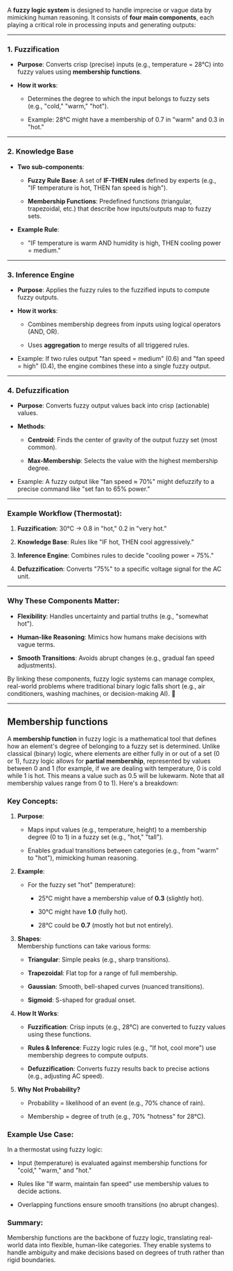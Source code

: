 


A **fuzzy logic system** is designed to handle imprecise or vague data by mimicking human reasoning. It consists of **four main components**, each playing a critical role in processing inputs and generating outputs:

---

### 1. **Fuzzification**

- **Purpose**: Converts crisp (precise) inputs (e.g., temperature = 28°C) into fuzzy values using **membership functions**.
    
- **How it works**:
    - Determines the degree to which the input belongs to fuzzy sets (e.g., "cold," "warm," "hot").
    
    - Example: 28°C might have a membership of 0.7 in "warm" and 0.3 in "hot."


---

### 2. **Knowledge Base**

- **Two sub-components**:
    - **Fuzzy Rule Base**: A set of **IF-THEN rules** defined by experts (e.g., "IF temperature is hot, THEN fan speed is high").
        
    - **Membership Functions**: Predefined functions (triangular, trapezoidal, etc.) that describe how inputs/outputs map to fuzzy sets.
        
- **Example Rule**:
    - "IF temperature is warm AND humidity is high, THEN cooling power = medium."


---

### 3. **Inference Engine**

- **Purpose**: Applies the fuzzy rules to the fuzzified inputs to compute fuzzy outputs.
    
- **How it works**:
    - Combines membership degrees from inputs using logical operators (AND, OR).
        
    - Uses **aggregation** to merge results of all triggered rules.
        
- Example: If two rules output "fan speed = medium" (0.6) and "fan speed = high" (0.4), the engine combines these into a single fuzzy output.
    

---

### 4. **Defuzzification**

- **Purpose**: Converts fuzzy output values back into crisp (actionable) values.
    
- **Methods**:
    - **Centroid**: Finds the center of gravity of the output fuzzy set (most common).
        
    - **Max-Membership**: Selects the value with the highest membership degree.
        
- Example: A fuzzy output like "fan speed ≈ 70%" might defuzzify to a precise command like "set fan to 65% power."
    

---

### **Example Workflow** (Thermostat):

1. **Fuzzification**: 30°C → 0.8 in "hot," 0.2 in "very hot."
    
2. **Knowledge Base**: Rules like "IF hot, THEN cool aggressively."
    
3. **Inference Engine**: Combines rules to decide "cooling power = 75%."
    
4. **Defuzzification**: Converts "75%" to a specific voltage signal for the AC unit.
    

---

### **Why These Components Matter**:

- **Flexibility**: Handles uncertainty and partial truths (e.g., "somewhat hot").
    
- **Human-like Reasoning**: Mimics how humans make decisions with vague terms.
    
- **Smooth Transitions**: Avoids abrupt changes (e.g., gradual fan speed adjustments).
    

By linking these components, fuzzy logic systems can manage complex, real-world problems where traditional binary logic falls short (e.g., air conditioners, washing machines, or decision-making AI). 🌟

---

## Membership functions

A **membership function** in fuzzy logic is a mathematical tool that defines how an element's degree of belonging to a fuzzy set is determined. Unlike classical (binary) logic, where elements are either fully in or out of a set (0 or 1), fuzzy logic allows for **partial membership**, represented by values between 0 and 1 (for example, if we are dealing with temperature, 0 is cold while 1 is hot. This means a value such as 0.5 will be lukewarm. Note that all membership values range from 0 to 1). Here's a breakdown:

### Key Concepts:

1. **Purpose**:
    
    - Maps input values (e.g., temperature, height) to a membership degree (0 to 1) in a fuzzy set (e.g., "hot," "tall").
        
    - Enables gradual transitions between categories (e.g., from "warm" to "hot"), mimicking human reasoning.
        
2. **Example**:
    
    - For the fuzzy set "hot" (temperature):
        
        - 25°C might have a membership value of **0.3** (slightly hot).
            
        - 30°C might have **1.0** (fully hot).
            
        - 28°C could be **0.7** (mostly hot but not entirely).
            
3. **Shapes**:  
    Membership functions can take various forms:
    
    - **Triangular**: Simple peaks (e.g., sharp transitions).
        
    - **Trapezoidal**: Flat top for a range of full membership.
        
    - **Gaussian**: Smooth, bell-shaped curves (nuanced transitions).
        
    - **Sigmoid**: S-shaped for gradual onset.
        
4. **How It Works**:
    
    - **Fuzzification**: Crisp inputs (e.g., 28°C) are converted to fuzzy values using these functions.
        
    - **Rules & Inference**: Fuzzy logic rules (e.g., "If hot, cool more") use membership degrees to compute outputs.
        
    - **Defuzzification**: Converts fuzzy results back to precise actions (e.g., adjusting AC speed).
        
5. **Why Not Probability?**
    
    - Probability = likelihood of an event (e.g., 70% chance of rain).
        
    - Membership = degree of truth (e.g., 70% "hotness" for 28°C).
        

### Example Use Case:

In a thermostat using fuzzy logic:

- Input (temperature) is evaluated against membership functions for "cold," "warm," and "hot."
    
- Rules like "If warm, maintain fan speed" use membership values to decide actions.
    
- Overlapping functions ensure smooth transitions (no abrupt changes).
    

### Summary:

Membership functions are the backbone of fuzzy logic, translating real-world data into flexible, human-like categories. They enable systems to handle ambiguity and make decisions based on degrees of truth rather than rigid boundaries.
